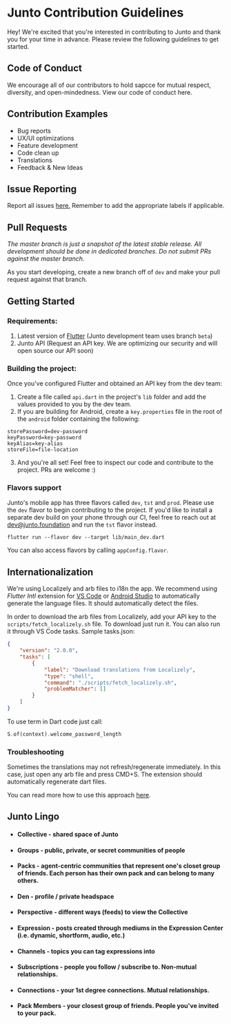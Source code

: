 
# Junto Contribution Guidelines

Hey! We're excited that you're interested in contributing to Junto and thank you for your time in advance. Please review the following guidelines to get started.

## Code of Conduct
We encourage all of our contributors to hold sapcce for mutual respect, diversity, and open-mindedness. 
View our code of conduct here.

## Contribution Examples

* Bug reports
* UX/UI optimizations
* Feature development
* Code clean up
* Translations
* Feedback & New Ideas


## Issue Reporting
Report all issues [here.](https://github.com/juntofoundation/junto-mobile/issues) Remember to add the appropriate labels if applicable. 

## Pull Requests
*The master branch is just a snapshot of the latest stable release. All development should be done in dedicated branches. Do not submit PRs against the master branch.*

As you start developing, create a new branch off of `dev` and make your pull request against that branch.

## Getting Started
### Requirements:
1) Latest version of [Flutter](https://github.com/flutter/flutter) (Junto development team uses branch `beta`)
2) Junto API (Request an API key. We are optimizing our security and will open source our API soon) 

### Building the project:
Once you've configured Flutter and obtained an API key from the dev team: 

1) Create a file called `api.dart` in the project's `lib` folder and add the values provided to you by the dev team. 
2) If you are building for Android, create a `key.properties` file in the root of the `android` folder  containing the following:
```
storePassword=dev-password
keyPassword=key-password
keyAlias=key-alias
storeFile=file-location
```
3) And you're all set! Feel free to inspect our code and contribute to the project. PRs are welcome :)


### Flavors support

Junto's mobile app has three flavors called `dev`, `tst` and `prod`. Please use the `dev` flavor to begin contributing to the project. If you'd like to install a separate dev build on your phone through our CI, feel free to reach out at dev@junto.foundation and run the `tst` flavor instead.

```
flutter run --flavor dev --target lib/main_dev.dart
```


You can also access flavors by calling `appConfig.flavor`.


## Internationalization

We're using Localizely and arb files to i18n the app. We recommend using _Flutter Intl_ extension for [VS Code](https://marketplace.visualstudio.com/items?itemName=localizely.flutter-intl) or [Android Studio](https://plugins.jetbrains.com/plugin/13666-flutter-intl) to automatically generate the language files. It should automatically detect the files.

In order to download the arb files from Localizely, add your API key to the `scripts/fetch_localizely.sh` file. To download just run it. You can also run it through VS Code tasks. Sample tasks.json:

```json
{
    "version": "2.0.0",
    "tasks": [
        {
            "label": "Download translations from Localizely",
            "type": "shell",
            "command": "./scripts/fetch_localizely.sh",
            "problemMatcher": []
        }
    ]
}
```

To use term in Dart code just call:

```dart
S.of(context).welcome_password_length
```

### Troubleshooting

Sometimes the translations may not refresh/regenerate immediately. In this case, just open any arb file and press CMD+S. The extension should automatically regenerate dart files.

You can read more how to use this approach [here](https://roszkowski.dev/2020/i18n-in-flutter/).
  
## Junto Lingo
* #### Collective - shared space of Junto
* #### Groups - public, private, or secret communities of people
* #### Packs - agent-centric communities that represent one's closet group of friends. Each person has their own pack and can belong to many others. 
* #### Den - profile / private headspace 
* #### Perspective - different ways (feeds) to view the Collective
* #### Expression - posts created through mediums in the Expression Center (i.e. dynamic, shortform, audio, etc.)
* #### Channels - topics you can tag expressions into
* #### Subscriptions - people you follow / subscribe to. Non-mutual relationships.
* #### Connections - your 1st degree connections. Mutual relationships.
* #### Pack Members - your closest group of friends. People you've invited to your pack.


